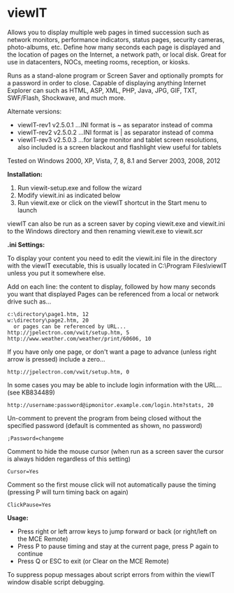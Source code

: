 # viewIT
Allows you to display multiple web pages in timed succession such as network monitors, performance indicators, status pages, security cameras, photo-albums, etc. Define how many seconds each page is displayed and the location of pages on the Internet, a network path, or local disk. Great for use in datacenters, NOCs, meeting rooms, reception, or kiosks.
 
Runs as a stand-alone program or Screen Saver and optionally prompts for a password in order to close. Capable of displaying anything Internet Explorer can such as HTML, ASP, XML, PHP, Java, JPG, GIF, TXT, SWF/Flash, Shockwave, and much more.

Alternate versions:

 - viewIT-rev1 v2.5.0.1 ...INI format is ~ as separator instead of comma
 - viewIT-rev2 v2.5.0.2 ...INI format is | as separator instead of comma
 - viewIT-rev3 v2.5.0.3 ...for large monitor and tablet screen resolutions, also included is a screen blackout and flashlight view useful for tablets

Tested on Windows 2000, XP, Vista, 7, 8, 8.1 and Server 2003, 2008, 2012

<b>Installation:</b>

1) Run viewit-setup.exe and follow the wizard
2) Modify viewit.ini as indicated below
3) Run viewit.exe or click on the viewIT shortcut in the Start menu to launch

viewIT can also be run as a screen saver by coping viewit.exe and viewit.ini to the Windows directory and then renaming viewit.exe to viewit.scr

<b>.ini Settings:</b>

To display your content you need to edit the viewit.ini file in the directory with the viewIT executable, this is usually located in C:\Program Files\viewIT unless you put it somewhere else.

Add on each line: the content to display, followed by how many seconds you want that displayed
Pages can be referenced from a local or network drive such as...

    c:\directory\page1.htm, 12
    w:\directory\page2.htm, 20
      or pages can be referenced by URL...
    http://jpelectron.com/vwit/setup.htm, 5
    http://www.weather.com/weather/print/60606, 10

If you have only one page, or don't want a page to advance (unless right arrow is pressed) include a zero...

    http://jpelectron.com/vwit/setup.htm, 0

In some cases you may be able to include login information with the URL... (see KB834489)

    http://username:password@ipmonitor.example.com/login.htm?stats, 20

Un-comment to prevent the program from being closed without the specified password (default is commented as shown, no password)

    ;Password=changeme

Comment to hide the mouse cursor (when run as a screen saver the cursor is always hidden regardless of this setting)

    Cursor=Yes

Comment so the first mouse click will not automatically pause the timing (pressing P will turn timing back on again)

    ClickPause=Yes

<b>Usage:</b>

- Press right or left arrow keys to jump forward or back (or right/left on the MCE Remote)
- Press P to pause timing and stay at the current page, press P again to continue
- Press Q or ESC to exit (or Clear on the MCE Remote)

To suppress popup messages about script errors from within the viewIT window disable script debugging.
